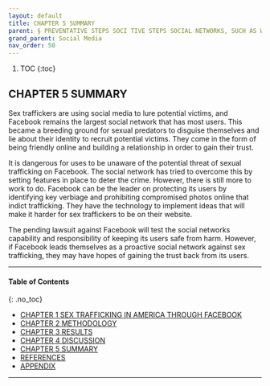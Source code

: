 ```yaml
---
layout: default
title: CHAPTER 5 SUMMARY 
parent: § PREVENTATIVE STEPS SOCI TIVE STEPS SOCIAL NETWORKS, SUCH AS WORKS, SUCH AS FACEBOOK, TAKE AGAINST SEX TRAFFICKING  
grand_parent: Social Media 
nav_order: 50 
---
```

<style>
.dont-break-out {
  /* These are technically the same, but use both */
  overflow-wrap: break-word;
  word-wrap: break-word;

     -ms-word-break: break-all;
  /* This is the dangerous one in WebKit, as it breaks things wherever */
  word-break: break-all;
  /* Instead use this non-standard one: */
  word-break: break-word;
}

.youtube-container {
    position: relative;
    width: 100%;
    height: 0;
    padding-bottom: 56.25%;
}
.youtube-video {
    position: absolute;
    top: 0;
    left: 0;
    width: 100%;
    height: 100%;
}

</style>

<div class="dont-break-out" markdown="1">

1. TOC
{:toc}

## CHAPTER 5 SUMMARY
Sex traffickers are using social media to lure potential victims, and Facebook remains the largest social network that has most users. This became a breeding ground for sexual predators to disguise themselves and lie about their identity to recruit potential victims. They come in the form of being friendly online and building a relationship in order to gain their trust.

It is dangerous for uses to be unaware of the potential threat of sexual trafficking on Facebook. The social network has tried to overcome this by setting features in place to deter the crime. However, there is still more to work to do. Facebook can be the leader on protecting its users by identifying key verbiage and prohibiting compromised photos online that indict trafficking. They have the technology to implement ideas that will make it harder for sex traffickers to be on their website.

The pending lawsuit against Facebook will test the social networks capability and responsibility of keeping its users safe from harm. However, if Facebook leads themselves as a proactive social network against sex trafficking, they may have hopes of gaining the trust back from its users.

***

#### Table of Contents
{: .no_toc}

<ul><li> <a href="/docs/social-media/preventative-steps-social-networks-such-as-facebook-take-against-sex-trafficking-1/">CHAPTER 1 SEX TRAFFICKING IN AMERICA THROUGH FACEBOOK</a></li><li> <a href="/docs/social-media/preventative-steps-social-networks-such-as-facebook-take-against-sex-trafficking-2/">CHAPTER 2 METHODOLOGY</a></li><li> <a href="/docs/social-media/preventative-steps-social-networks-such-as-facebook-take-against-sex-trafficking-3/">CHAPTER 3 RESULTS</a></li><li> <a href="/docs/social-media/preventative-steps-social-networks-such-as-facebook-take-against-sex-trafficking-4/">CHAPTER 4 DISCUSSION</a></li><li> <a href="/docs/social-media/preventative-steps-social-networks-such-as-facebook-take-against-sex-trafficking-5/">CHAPTER 5 SUMMARY</a></li><li> <a href="/docs/social-media/preventative-steps-social-networks-such-as-facebook-take-against-sex-trafficking-6/">REFERENCES</a></li><li> <a href="/docs/social-media/preventative-steps-social-networks-such-as-facebook-take-against-sex-trafficking-7/">APPENDIX</a></li></ul>

***

</div>
